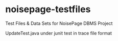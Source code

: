 # noisepage-testfiles
Test Files &amp; Data Sets for NoisePage DBMS Project

UpdateTest.java under junit test in trace file format